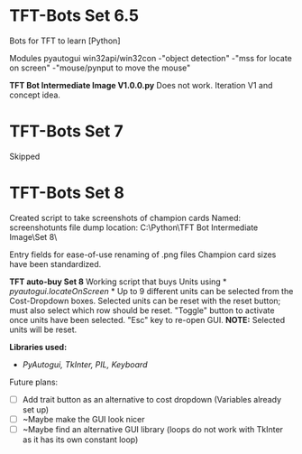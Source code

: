 # TFT-Bots Set 6.5
Bots for TFT to learn
[Python]

Modules
pyautogui
win32api/win32con
-"object detection"
-"mss for locate on screen"
-"mouse/pynput to move the mouse"

__TFT Bot Intermediate Image V1.0.0.py__
Does not work. Iteration V1 and concept idea.

# TFT-Bots Set 7
Skipped

# TFT-Bots Set 8
Created script to take screenshots of champion cards
Named: screenshotunts
file dump location: C:\Python\TFT Bot Intermediate Image\Set 8\

Entry fields for ease-of-use renaming of .png files
Champion card sizes have been standardized.

__TFT auto-buy Set 8__
Working script that buys Units using * *pyautogui.locateOnScreen* *
Up to 9 different units can be selected from the Cost-Dropdown boxes.
Selected units can be reset with the reset button; must also select which row should be reset.
"Toggle" button to activate once units have been selected.
"Esc" key to re-open GUI. __NOTE:__ Selected units will be reset.

__Libraries used:__
* *PyAutogui, TkInter, PIL, Keyboard*

Future plans:
- [ ] Add trait button as an alternative to cost dropdown (Variables already set up)
- [ ] ~Maybe make the GUI look nicer
- [ ] ~Maybe find an alternative GUI library (loops do not work with TkInter as it has its own constant loop)
